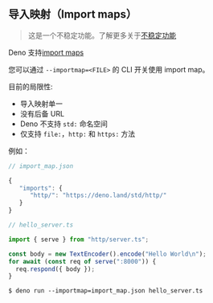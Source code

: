 ## 导入映射（Import maps）

> 这是一个不稳定功能。了解更多关于[不稳定功能](../../runtime/unstable)

Deno 支持[import maps](https://github.com/WICG/import-maps)

您可以通过 `--importmap=<FILE>` 的 CLI 开关使用 import map。

目前的局限性:

- 导入映射单一
- 没有后备 URL
- Deno 不支持 `std:` 命名空间
- 仅支持 `file:`，`http:` 和 `https:` 方法

例如：

```js
// import_map.json

{
   "imports": {
      "http/": "https://deno.land/std/http/"
   }
}
```

```ts
// hello_server.ts

import { serve } from "http/server.ts";

const body = new TextEncoder().encode("Hello World\n");
for await (const req of serve(":8000")) {
  req.respond({ body });
}
```

```shell
$ deno run --importmap=import_map.json hello_server.ts
```
